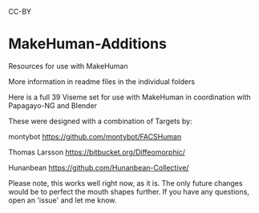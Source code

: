 CC-BY

# MakeHuman-Additions
Resources for use with MakeHuman

More information in readme files in the individual folders



Here is a full 39 Viseme set for use with MakeHuman in coordination with Papagayo-NG and Blender

These were designed with a combination of Targets by:

montybot   https://github.com/montybot/FACSHuman

Thomas Larsson   https://bitbucket.org/Diffeomorphic/

Hunanbean   https://github.com/Hunanbean-Collective/


Please note, this works well right now, as it is. The only future changes would be to perfect the mouth shapes further.
If you have any questions, open an 'issue' and let me know.
